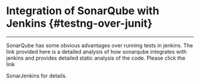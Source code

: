 # Integration of SonarQube with Jenkins {#testng-over-junit}

---

SonarQube has some obvious advantages over running tests in jenkins. The link provided here is a detailed analysis of how sonarqube integrates with jenkins and provides detailed static analysis of the code. Please click the link

SonarJenkins for details.

